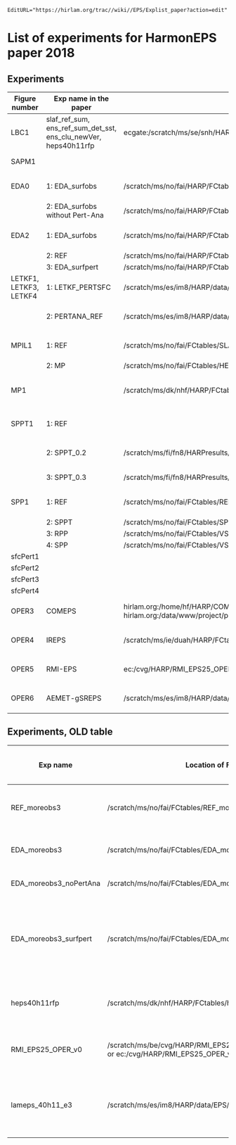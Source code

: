 ```@meta
EditURL="https://hirlam.org/trac//wiki//EPS/Explist_paper?action=edit"
```
# List of experiments for HarmonEPS paper 2018


## Experiments

| Figure number | Exp name in the paper | Location of FCtables | Location of obs sqlite file | Exp period | Responsible | Notes |
| --- | --- | --- | --- | --- | --- | --- |
| LBC1 | slaf_ref_sum, ens_ref_sum_det_sst, ens_clu_newVer, heps40h11rfp | ecgate:/scratch/ms/se/snh/HARP/FCtables | /scratch/ms/se/snh/HARP/OBS | 2017082100-2017092000, only 00 | Ulf | |
| SAPM1 | |  |  |  | Ulf | Figures taken from http://shiny.hirlam.org/metcoopEPS/ I don't know where to find the original data |
| EDA0          | 1: EDA_surfobs | /scratch/ms/no/fai/HARP/FCtables/EDA_moreobs3 | /scratch/ms/no/fai/HARP/OBS/KI_OBS_2016.sqlite | 2016053000-2016061500, only 00 | Inger-Lise | |
|               | 2:  EDA_surfobs without Pert-Ana | /scratch/ms/no/fai/HARP/FCtables/EDA_moreobs3_noPertAna | | | Inger-Lise | |
| EDA2          | 1: EDA_surfobs | /scratch/ms/no/fai/HARP/FCtables/EDA_moreobs3 | /scratch/ms/no/fai/HARP/OBS/KI_OBS_2016.sqlite | 2016053000-2016061500, only 00 | Inger-Lise | |
|               | 2: REF | /scratch/ms/no/fai/HARP/FCtables/REF_moreobs3_surfpert_PTOPfix | | | Inger-Lise | |
|               | 3: EDA_surfpert | /scratch/ms/no/fai/HARP/FCtables/EDA_moreobs7 | | | Inger-Lise | |
| LETKF1, LETKF3, LETKF4 | 1: LETKF_PERTSFC | /scratch/ms/es/im8/HARP/data/EPS/FCtables/LETKF_PERTSFC | /scratch/ms/es/im8/HARP/data/EPS/OBS | 2018091500-2018093012 (00 and 12) | Pau | |
|                        | 2: PERTANA_REF | /scratch/ms/es/im8/HARP/data/EPS/FCtables/PERTANA_REF | /scratch/ms/es/im8/HARP/data/EPS/OBS | 2018091500-2018093012 (00 and 12) | Pau | |
| MPIL1         | 1: REF | /scratch/ms/no/fai/FCtables/SLAF_MetCoOp (NB: 0+8 members) | /scratch/ms/no/fai/HARP/OBS_2015.sqlite | 2015072006 - 2015081006, only 06 | Inger-Lise | |
|               | 2: MP  | /scratch/ms/no/fai/FCtables/HEPS_40h11b5_MP (NB: use only 0+8 members)  |  | | Inger-Lise | |
| MP1      | | /scratch/ms/dk/nhf/HARP/FCtables/COMEPS_opr/multiphys | /scratch/ms/dk/nhf/HARP/OBS_2018.sqlite | 2018051600-2018053018 | Henrik | stationlist: /home/ms/dk/nhf/Harp/data/denmark_opr.csv. No physics pert: use mbr015,016,023,024. Physics pert1: use mbr013,014,015,016. Physics pert2: use mbr015,016,021,022. My config.file: /home/ms/dk/nhf/Harp/eps/conf/HARPenv.comeps_multiphys |
| SPPT1    | 1: REF |  |  |  2017052600 -2017061500, only 00 | Janne | |
|          | 2: SPPT_0.2 |/scratch/ms/fi/fn8/HARPresults/FCtables/MEPS_summer2017_SPPT_NosfcPert |  /scratch/ms/fi/fn8/HARPresults/OBS|   2017052600 -2017061300  | Janne | |
|          | 3: SPPT_0.3 | /scratch/ms/fi/fn8/HARPresults/FCtables/MEPS_summer2017_SPPT_NosfcPert2|  /scratch/ms/fi/fn8/HARPresults/OBS |  2017052600 -2017061300| Janne | |
| SPP1     | 1: REF  | /scratch/ms/no/fai/FCtables/REF_moreobs3 | /scratch/ms/no/fai/OBS/EDA_no_ref/KI_OBS_2016.sqlite | 2016053000-2016061500, onoly 00 | Inger-Lise | |
|          | 2: SPPT | /scratch/ms/no/fai/FCtables/SPPT_default | | | Inger-Lise | |
|          | 3: RPP  | /scratch/ms/no/fai/FCtables/VSIGQSAT_pert003 |  | | Inger-Lise | |
|          | 4: SPP  | /scratch/ms/no/fai/FCtables/VSIGQSAT_SPPTpattern_default | | | Inger-Lise | |
| sfcPert1 | | | | | Andrew | |
| sfcPert2 | | | | | Andrew | |
| sfcPert3 | | | | | Andrew | |
| sfcPert4 | | | | | Andrew | |
| OPER3    | COMEPS | hirlam.org:/home/hf/HARP/COMEPSv2/FCtables/2018/11 and hirlam.org:/data/www/project/portal/smhi/vfld/IFSENS/FCtable_Pcp_IFSENS201811.tar.gz | hirlam.org:/home/hf/HARP/COMEPSv2/OBStables | !2018110100 - !2018113018 | Henrik
| OPER4    | IREPS | /scratch/ms/ie/duah/HARP/FCtables/IREPS/2018/11 |/scratch/ms/ie/duah/HARP/OBS | !2018110100 - !2018113012 | Alan
| OPER5    | RMI-EPS | ec:/cvg/HARP/RMI_EPS25_OPER_v0_noTCOR/SQLtables/2018/11 | ec:/cvg/HARP/RMI_EPS25_OPER_v0_noTCOR/vobs/OBS_2018.sqlite | !2018110100 - !2018113012 | Geert | stationlist: ec:/cvg/HARP/RMI_EPS25_OPER_v0_noTCOR/SQLtables/synopBelgium.csv
| OPER6    | AEMET-gSREPS | /scratch/ms/es/im8/HARP/data/EPS/FCtables/GSREPS/2018/11 | /scratch/ms/es/im8/HARP/data/EPS/OBS/OBS_2018.sqlite | !2018110100 - !2018113012 | Pau 



## Experiments, OLD table

| Exp name | Location of FCtables | Location of exp in ecfs/ectemp | Exp period | Name of exp in the paper | List of exp to be compared with | Short description of the experiment | Responsible |
| --- | --- | --- | --- | --- | --- | --- | --- |
| REF_moreobs3 | /scratch/ms/no/fai/FCtables/REF_moreobs3 | ec:/fai/harmonie/REF_moreobs3 | 2016053000-2016061500 (only 00) | REF | EDA, EDA only, EDA surfpert | Reference for EDA exp, with IASI, AMSU-A and B | Inger-Lise |
| EDA_moreobs3 | /scratch/ms/no/fai/FCtables/EDA_moreobs3 | ec:/fai/harmonie/EDA_moreobs3 | 2016053000-2016061500 (only 00) | EDA | REF, EDA only, EDA surfpert | EDA exp, with IASI, AMSU-A and B | Inger-Lise |
| EDA_moreobs3_noPertAna | /scratch/ms/no/fai/FCtables/EDA_moreobs3_noPertAna | ec:/fai/harmonie/EDA_moreobs3_noPertAan | 2016053000-2016061500 (only 00) | EDA only | REF, EDA, EDA surfpert | As EDA, but without PertAna | Inger-Lise |
| EDA_moreobs3_surfpert | /scratch/ms/no/fai/FCtables/EDA_moreobs3_surfpert | ec:/fai/harmonie/EDA_moreobs3_surfpert | 2016053000-2016061500 (only 00) | EDA surfpert | REF, EDA, EDA only | As EDA, but MF surface perturbations at the surface instead of surface observations perturbations | Inger-Lise |
| heps40h11rfp | /scratch/ms/dk/nhf/HARP/FCtables/heps40h11rfp | ec:/nhf/harmonie/heps40h11rfp | 2017082000-2017091912 (only 00 and 12) | RFP(?) | ? | Random field initial and lateral boundary perturbations | Henrik |
| RMI_EPS25_OPER_v0 | /scratch/ms/be/cvg/HARP/RMI_EPS25_OPER_v0_noTCOR/SQLtables or ec:/cvg/HARP/RMI_EPS25_OPER_v0_noTCOR/SQLtables | ectmp:/cvg1/harmonie/RMI_EPS25_OPER_v0 | 2017090100-2018022812 (only 00 and 12) | RMI-EPS_aro (arome members only?) |ECEPS (over Belgium only, see /home/ms/be/cvg/Harp/data/synopBelgium.csv)| RMI-EPS semi-operational runs | Geert || MEPS_summer2017_SPPT_NosfcPert | /scratch/ms/fi/fn8/HARPresult/FcTables/MEPS_summer2017_SPPT_NosfcPert |ec:/fn8/harmonie/MEPS_summer2017_SPPT_NosfcPert| 2017052900-2017061300 | SPPT |MEPS_summer2017_SPPT_NosfcPert2 |SPPT testing |Janne|| MEPS_summer2017_SPPT_NosfcPert2 | /scratch/ms/fi/fn8/HARPresult/FcTables/MEPS_summer2017_SPPT_NosfcPert2 |ec:/fn8/harmonie/MEPS_summer2017_SPPT_NosfcPert2| 2017052900-2017061300 | SPPT |MEPS_summer2017_SPPT_NosfcPert |SPPT testing |Janne|| letkf_40h11_lsmix_fc2 | /scratch/ms/es/im8/HARP/data/EPS/FCtables/LETKF | ec:/im8/harmonie/letkf_40h11_lsmix_fc2  | 2017040112-2017041600 (00 and 12) | LETKF | PertAna | LETKF assimilating only conventional observations over Iberian Pensinsula | Pau Escribà |
| lameps_40h11_e3 | /scratch/ms/es/im8/HARP/data/EPS/FCtables/PertAna | ec:/im8/harmonie/lameps_40h11_e3 | 2017040112-2017041600 (00 and 12) | PertAna | LETKF | PertAna EPS assimilating only conventional observations over Iberian Pensinsula | Pau Escribà |
